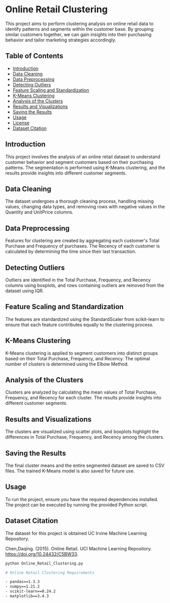 # Online Retail Clustering

This project aims to perform clustering analysis on online retail data to identify patterns and segments within the customer base. By grouping similar customers together, we can gain insights into their purchasing behavior and tailor marketing strategies accordingly.


## Table of Contents

- [Introduction](#introduction)
- [Data Cleaning](#data-cleaning)
- [Data Preprocessing](#data-preprocessing)
- [Detecting Outliers](#detecting-outliers)
- [Feature Scaling and Standardization](#feature-scaling-and-standardization)
- [K-Means Clustering](#k-means-clustering)
- [Analysis of the Clusters](#analysis-of-the-clusters)
- [Results and Visualizations](#results-and-visualizations)
- [Saving the Results](#saving-the-results)
- [Usage](#usage)
- [License](#license)
- [Dataset Citation](#dataset-citation)

## Introduction

This project involves the analysis of an online retail dataset to understand customer behavior and segment customers based on their purchasing patterns. The segmentation is performed using K-Means clustering, and the results provide insights into different customer segments.

## Data Cleaning

The dataset undergoes a thorough cleaning process, handling missing values, changing data types, and removing rows with negative values in the Quantity and UnitPrice columns.

## Data Preprocessing

Features for clustering are created by aggregating each customer's Total Purchase and Frequency of purchases. The Recency of each customer is calculated by determining the time since their last transaction.

## Detecting Outliers

Outliers are identified in the Total Purchase, Frequency, and Recency columns using boxplots, and rows containing outliers are removed from the dataset using IQR. 

## Feature Scaling and Standardization

The features are standardized using the StandardScaler from scikit-learn to ensure that each feature contributes equally to the clustering process.

## K-Means Clustering

K-Means clustering is applied to segment customers into distinct groups based on their Total Purchase, Frequency, and Recency. The optimal number of clusters is determined using the Elbow Method.

## Analysis of the Clusters

Clusters are analyzed by calculating the mean values of Total Purchase, Frequency, and Recency for each cluster. The results provide insights into different customer segments.

## Results and Visualizations

The clusters are visualized using scatter plots, and boxplots highlight the differences in Total Purchase, Frequency, and Recency among the clusters.

## Saving the Results

The final cluster means and the entire segmented dataset are saved to CSV files. The trained K-Means model is also saved for future use.

## Usage

To run the project, ensure you have the required dependencies installed. The project can be executed by running the provided Python script.

## Dataset Citation
The dataset for this project is obtained UC Irvine Machine Learning Repository. 

Chen,Daqing. (2015). Online Retail. UCI Machine Learning Repository. https://doi.org/10.24432/C5BW33.


```bash
python Online_Retail_Clustering.py

# Online Retail Clustering Requirements

- pandas==1.3.3
- numpy==1.21.2
- scikit-learn==0.24.2
- matplotlib==3.4.3

